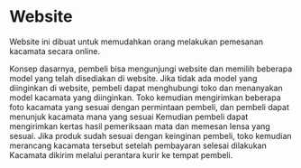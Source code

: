 # Website

Website ini dibuat untuk memudahkan orang melakukan pemesanan kacamata secara online.


Konsep dasarnya, pembeli bisa mengunjungi website dan memilih beberapa model yang telah disediakan di website.
Jika tidak ada model yang diinginkan di website, pembeli dapat menghubungi toko dan menanyakan model kacamata yang diinginkan. Toko kemudian mengirimkan beberapa foto kacamata yang sesuai dengan permintaan pembeli, dan pembeli dapat menunjuk kacamata mana yang sesuai
Kemudian pembeli dapat mengirimkan kertas hasil pemeriksaan mata dan memesan lensa yang sesuai.
Jika produk sudah sesuai dengan keinginan pembeli, toko kemudian merancang kacamata tersebut setelah pembayaran selesai dilakukan
Kacamata dikirim melalui perantara kurir ke tempat pembeli.
